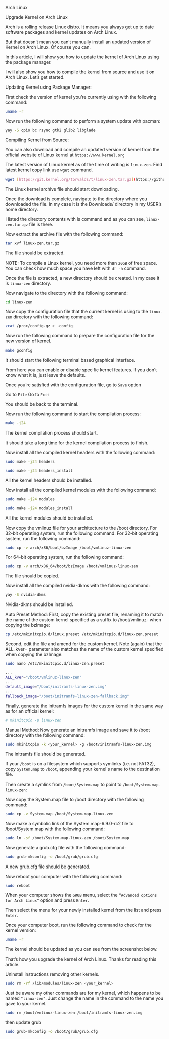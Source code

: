 Arch Linux

Upgrade Kernel on Arch Linux

Arch is a rolling release Linux distro. It means you always get up to date software packages and kernel updates on Arch Linux. 

But that doesn’t mean you can’t manually install an updated version of Kernel on Arch Linux. Of course you can.

In this article, I will show you how to update the kernel of Arch Linux using the package manager. 

I will also show you how to compile the kernel from source and use it on Arch Linux. Let’s get started.

Updating Kernel using Package Manager:

First check the version of kernel you’re currently using with the following command:
```bash
uname -r
```
Now run the following command to perform a system update with pacman:
```bash
yay -S cpio bc rsync gtk2 glib2 libglade
```
Compiling Kernel from Source:

You can also download and compile an updated version of kernel from the official website of Linux kernel at `https://www.kernel.org`

The latest version of Linux kernel as of the time of writing is `linux-zen`. Find latest kernel copy link use `wget` command.
```bash
wget [https://git.kernel.org/torvalds/t/linux-zen.tar.gz](https://github.com/zen-kernel/zen-kernel/archive/refs/tags/v6.8.4-zen1.tar.gz)
```
The Linux kernel archive file should start downloading.

Once the download is complete, navigate to the directory where you downloaded the file. In my case it is the Downloads/ directory in my USER’s home directory.

I listed the directory contents with ls command and as you can see, `linux-zen.tar.gz` file is there.

Now extract the archive file with the following command:
```bash
tar xvf linux-zen.tar.gz
```
The file should be extracted.

NOTE: To compile a Linux kernel, you need more than `20GB` of free space. You can check how much space you have left with `df -h` command.

Once the file is extracted, a new directory should be created. In my case it is `linux-zen` directory.

Now navigate to the directory with the following command:
```bash
cd linux-zen
```
Now copy the configuration file that the current kernel is using to the `linux-zen` directory with the following command:
```bash
zcat /proc/config.gz > .config
```
Now run the following command to prepare the configuration file for the new version of kernel.
```bash
make gconfig
```
It should start the following terminal based graphical interface.

From here you can enable or disable specific kernel features. If you don’t know what it is, just leave the defaults.

Once you’re satisfied with the configuration file, go to `Save` option

Go to `File` Go to `Exit`

You should be back to the terminal.

Now run the following command to start the compilation process:
```bash
make -j24
```
The kernel compilation process should start.

It should take a long time for the kernel compilation process to finish.

Now install all the compiled kernel headers with the following command:
```bash
sudo make -j24 headers
```
```bash
sudo make -j24 headers_install
```
All the kernel headers should be installed.

Now install all the compiled kernel modules with the following command:
```bash
sudo make -j24 modules
```
```bash
sudo make -j24 modules_install
```
All the kernel modules should be installed.

Now copy the vmlinuz file for your architecture to the /boot directory. For 32-bit operating system, run the following command:
For 32-bit operating system, run the following command:
```bash
sudo cp -v arch/x86/boot/bzImage /boot/vmlinuz-linux-zen
```
For 64-bit operating system, run the following command:
```bash
sudo cp -v arch/x86_64/boot/bzImage /boot/vmlinuz-linux-zen
```
The file should be copied.

Now install all the compiled nvidia-dkms with the following command:
```bash
yay -S nvidia-dkms
```
Nvidia-dkms should be installed.

Auto Preset Method:
First, copy the existing preset file, renaming it to match the name of the custom kernel specified as a suffix to /boot/vmlinuz- when copying the bzImage:
```bash
cp /etc/mkinitcpio.d/linux.preset /etc/mkinitcpio.d/linux-zen.preset
```
Second, edit the file and amend for the custom kernel. Note (again) that the ALL_kver= parameter also matches the name of the custom kernel specified when copying the bzImage:
```bash
sudo nano /etc/mkinitcpio.d/linux-zen.preset
```
```bash
...
ALL_kver="/boot/vmlinuz-linux-zen"
...
default_image="/boot/initramfs-linux-zen.img"
...
fallback_image="/boot/initramfs-linux-zen-fallback.img"
```
Finally, generate the initramfs images for the custom kernel in the same way as for an official kernel:
```bash
# mkinitcpio -p linux-zen
```
Manual Method:
Now generate an initramfs image and save it to /boot directory with the following command:
```bash
sudo mkinitcpio -k <your_kernel> -g /boot/initramfs-linux-zen.img
```
The initramfs file should be generated.

If your `/boot` is on a filesystem which supports symlinks (i.e. not FAT32), copy `System.map` to `/boot`, appending your kernel's name to the destination file.

Then create a symlink from `/boot/System.map` to point to `/boot/System.map-linux-zen`:

Now copy the System.map file to /boot directory with the following command:
```bash
sudo cp -v System.map /boot/System.map-linux-zen
```
Now make a symbolic link of the System.map-6.9.0-rc2 file to /boot/System.map with the following command:
```bash
sudo ln -sf /boot/System.map-linux-zen /boot/System.map
```
Now generate a grub.cfg file with the following command:
```bash
sudo grub-mkconfig -o /boot/grub/grub.cfg
```
A new grub.cfg file should be generated.

Now reboot your computer with the following command:
```bash
sudo reboot
```
When your computer shows the `GRUB` menu, select the `“Advanced options for Arch Linux”` option and press `Enter`.

Then select the menu for your newly installed kernel from the list and press `Enter`.

Once your computer boot, run the following command to check for the kernel version:
```bash
uname -r
```
The kernel should be updated as you can see from the screenshot below.

That’s how you upgrade the kernel of Arch Linux. Thanks for reading this article.


Uninstall instructions removing other kernels.
```bash
sudo rm -rf /lib/modules/linux-zen <your_kernel>
```
Just be aware my other commands are for my kernel, which happens to be named `"linux-zen"`. Just change the name in the command to the name you gave to your kernel.
```bash
sudo rm /boot/vmlinuz-linux-zen /boot/initramfs-linux-zen.img
```
then update grub
```bash
sudo grub-mkconfig -o /boot/grub/grub.cfg
```
